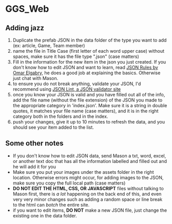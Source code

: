 # GGS_Web

## Adding jazz
1. Duplicate the prefab JSON in the data folder of the type you want to add (ex: article, Game, Team member)
2. name the file in Title Case (first letter of each word upper case) without spaces, make sure it has the file type ".json" (case matters)
3. Fill in the information for the new item in the json you just created. If you don't know how to edit JSON and want to learn, read [JSON Rules by Omar Elgabry](https://medium.com/omarelgabrys-blog/json-in-a-nutshell-7d638dfea7cc), he does a good job at explaining the basics. Otherwise just chat with Mason.
4. to ensure you do not break anything, validate your JSON, I'd recommend using [JSON Lint, a JSON validator site](https://jsonlint.com/)
5. once you know your JSON is valid and you have filled out all of the info, add the file name (without the file extension) of the JSON you made to the appropriate category in 'index.json'. Make sure it is a string in double quotes, it matches your file name (case matters), and it is in the right category both in the folders and in the index.
6. push your changes, give it up to 10 minutes to refresh the data, and you should see your item added to the list.

## Some other notes
- If you don't know how to edit JSON data, send Mason a txt, word, excel, or another text doc that has all the information labelled and filled out and he will add it for you
- Make sure you put your images under the assets folder in the right location. Otherwise errors might occur, for adding images to the JSON, make sure you copy the full local path (case matters)
- **DO NOT EDIT THE HTML, CSS, OR JAVASCRIPT** files without talking to Mason first, there is *a lot* happening on the back end of this, and even very very minor changes such as adding a random space or line break to the html can *botch* the entire site.
- if you want to edit items, **DO NOT** make a new JSON file, just change the existing one in the data folder.

